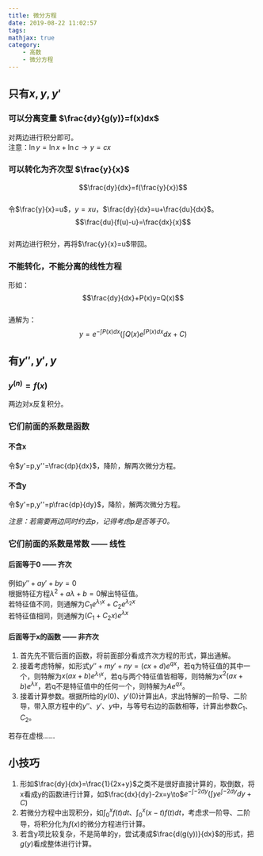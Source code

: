 ```yaml
---
title: 微分方程
date: 2019-08-22 11:02:57
tags:
mathjax: true
category:
    - 高数
    - 微分方程
---
```

## 只有$x,y,y'$

### 可以分离变量 $\frac{dy}{g(y)}=f(x)dx$
对两边进行积分即可。  
注意：$\ln y = \ln x + \ln c \to y = cx$  

### 可以转化为齐次型 $\frac{y}{x}$
$$\frac{dy}{dx}=f(\frac{y}{x})$$  
令$\frac{y}{x}=u$，$y=xu$，$\frac{dy}{dx}=u+\frac{du}{dx}$。  
$$\frac{du}{f(u)-u}=\frac{dx}{x}$$  
对两边进行积分，再将$\frac{y}{x}=u$带回。  

### 不能转化，不能分离的线性方程
形如：  
$$\frac{dy}{dx}+P(x)y=Q(x)$$  
通解为：  
$$y=e^{-\int P(x)dx}(\int Q(x)e^{\int P(x)dx}dx+C)$$  

## 有$y'',y',y$

### $y^{(n)}=f(x)$
两边对x反复积分。  

### 它们前面的系数是函数

#### 不含x
令$y'=p,y''=\frac{dp}{dx}$，降阶，解两次微分方程。  

#### 不含y
令$y'=p,y''=p\frac{dp}{dy}$，降阶，解两次微分方程。  

*注意：若需要两边同时约去p，记得考虑p是否等于0。*  

### 它们前面的系数是常数 —— 线性

#### 后面等于0 —— 齐次
例如$y''+ay'+by=0$  
根据特征方程$\lambda ^2+a\lambda+b=0$解出特征值。  
若特征值不同，则通解为$C_1e^{\lambda_1x}+C_2e^{\lambda_2x}$  
若特征值相同，则通解为$(C_1+C_2x)e^{\lambda x}$  

#### 后面等于x的函数 —— 非齐次
1. 首先先不管后面的函数，将前面部分看成齐次方程的形式，算出通解。  
2. 接着考虑特解，如形式$y''+my'+ny=(cx+d)e^{qx}$，若q为特征值的其中一个，则特解为$x(ax+b)e^{\lambda_1x}$，若q与两个特征值皆相等，则特解为$x^2(ax+b)e^{\lambda x}$，若q不是特征值中的任何一个，则特解为$Ae^{qx}$。  
3. 接着计算参数。根据所给的$y(0)$、$y'(0)$计算出A，求出特解的一阶导、二阶导，带入原方程中的$y''、y'、y$中，与等号右边的函数相等，计算出参数$C_1、C_2$。  

若存在虚根……

## 小技巧
1. 形如$\frac{dy}{dx}=\frac{1}{2x+y}$之类不是很好直接计算的，取倒数，将x看成y的函数进行计算，如$\frac{dx}{dy}-2x=y\to$$e^{-\int -2dy}(\int ye^{\int -2dy}dy+C)$  
2. 若微分方程中出现积分，如$\int_0^xf(t)dt、\int_0^x(x-t)f(t)dt$，考虑求一阶导、二阶导，将积分化为$f(x)$的微分方程进行计算。  
3. 若含y项比较复杂，不是简单的y，尝试凑成$\frac{d(g(y))}{dx}$的形式，把$g(y)$看成整体进行计算。  